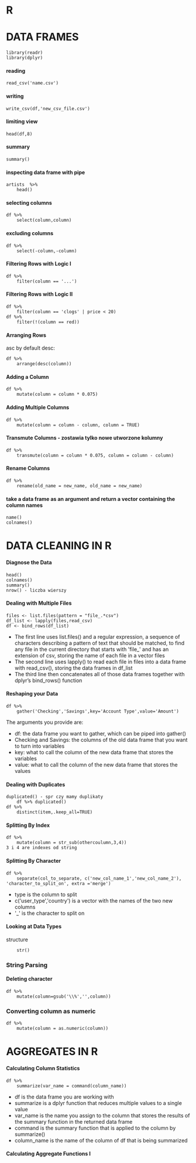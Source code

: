 # R



# DATA FRAMES

	library(readr)
	library(dplyr)

#### reading

	read_csv('name.csv')

#### writing

	write_csv(df,'new_csv_file.csv')

#### limiting view

	head(df,8)

#### summary

	summary()
	
#### inspecting data frame with pipe

	artists  %>%
		head()
 
#### selecting columns

	df %>%
  		select(column,column)
		
#### excluding columns

	df %>%
  		select(-column,-column)

#### Filtering Rows with Logic I

	df %>%
  		filter(column == '...')
		
#### Filtering Rows with Logic II

	df %>%
  		filter(column == 'clogs' | price < 20)
	df %>%
  		filter(!(column == red))
  
#### Arranging Rows
asc by default 
desc:

	df %>%
		arrange(desc(column))

#### Adding a Column

	df %>%
  		mutate(column = column * 0.075)

#### Adding Multiple Columns

	df %>%
  		mutate(column = column - column, column = TRUE)
	
#### Transmute Columns - zostawia tylko nowe utworzone kolumny

	df %>%
  		transmute(column = column * 0.075, column = column - column)
							
#### Rename Columns

	df %>%
  		rename(old_name = new_name, old_name = new_name)
         
         
#### take a data frame as an argument and return a vector containing the column names
 
 	name()
 	colnames()
 
 
# DATA CLEANING IN R
 
#### Diagnose the Data

	head()
	colnames()
	summary()
	nrow() - liczba wierszy

#### Dealing with Multiple Files

	files <- list.files(pattern = "file_.*csv")
	df_list <- lapply(files,read_csv)
	df <- bind_rows(df_list)
	
- The first line uses list.files() and a regular expression, a sequence of characters describing a pattern of text that should be matched, to find any file in the current directory that starts with 'file_' and has an extension of csv, storing the name of each file in a vector files
- The second line uses lapply() to read each file in files into a data frame with read_csv(), storing the data frames in df_list
- The third line then concatenates all of those data frames together with dplyr’s bind_rows() function

#### Reshaping your Data

	df %>%
		gather('Checking','Savings',key='Account Type',value='Amount')
	
The arguments you provide are:

- df: the data frame you want to gather, which can be piped into gather()
- Checking and Savings: the columns of the old data frame that you want to turn into variables
- key: what to call the column of the new data frame that stores the variables
- value: what to call the column of the new data frame that stores the values

#### Dealing with Duplicates

	duplicated() - spr czy mamy duplikaty
		df %>% duplicated() 
	df %>%
  		distinct(item,.keep_all=TRUE)
		
#### Splitting By Index

	df %>%
		mutate(column = str_sub(othercoulumn,3,4))
	3 i 4 are indexes od string

#### Splitting By Character

	df %>%
  		separate(col_to_separate, c('new_col_name_1','new_col_name_2'), 'character_to_split_on', extra ='merge')

- type is the column to split
- c('user_type','country') is a vector with the names of the two new columns
- '_' is the character to split on

#### Looking at Data Types

structure 

		str()
	
### String Parsing
#### Deleting character

	df %>%
		mutate(column=gsub('\\%','',column))

### Converting column as numeric

	df %>%
		mutate(column = as.numeric(column))
		
# AGGREGATES IN R

#### Calculating Column Statistics

	df %>%
		summarize(var_name = command(column_name))
		
- df is the data frame you are working with
- summarize is a dplyr function that reduces multiple values to a single value
- var_name is the name you assign to the column that stores the results of the summary function in the returned data frame
- command is the summary function that is applied to the column by summarize()
- column_name is the name of the column of df that is being summarized

#### Calculating Aggregate Functions I

